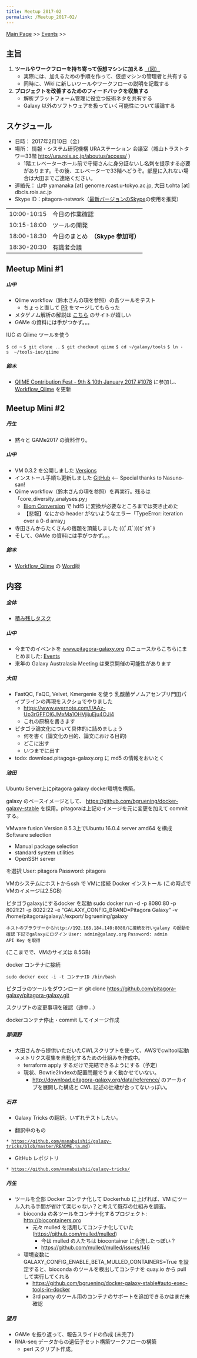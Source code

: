 ```yaml
---
title: Meetup 2017-02
permalink: /Meetup_2017-02/
---
```


[Main Page](/Main_Page "wikilink") &gt;&gt; [Events](/Events "wikilink") &gt;&gt;

主旨
----

1.  **ツールやワークフローを持ち寄って仮想マシンに加える** [（図）](http://www.pitagora-galaxy.org/_/rsrc/1416890873801/about/about_overview.png)
    -   実際には、加えるための手順を作って、仮想マシンの管理者と共有する
    -   同時に、Wiki に新しいツールやワークフローの説明を記載する
2.  **プロジェクトを改善するためのフィードバックを収集する**
    -   解析プラットフォーム管理に役立つ技術ネタを共有する
    -   Galaxy 以外のソフトウェアを扱っていく可能性について議論する

スケジュール
------------

-   日時： 2017年2月10日（金）
-   場所： 情報・システム研究機構 URAステーション 会議室（城山トラストタワー33階 <http://ura.rois.ac.jp/aboutus/access/> ）
    -   1階エレベーターホール前で守衛さんに身分証ないし名刺を提示する必要があります。その後、エレベーターで33階へどうぞ。部屋に入れない場合は大田までご連絡ください。
-   連絡先： 山中 yamanaka \[at\] genome.rcast.u-tokyo.ac.jp, 大田 t.ohta \[at\] dbcls.rois.ac.jp
-   Skype ID：pitagora-network（[最新バージョンのSkype](http://www.skype.com/ja/)の使用を推奨）

|             |                                    |
|-------------|------------------------------------|
| 10:00-10:15 | 今日の作業確認                     |
| 10:15-18:00 | ツールの開発                       |
| 18:00-18:30 | 今日のまとめ　**（Skype 参加可）** |
| 18:30-20:30 | 有識者会議                         |

Meetup Mini \#1
---------------

##### 山中

-   Qiime workflow（鈴木さんの項を参照）の各ツールをテスト
    -   ちょっと直して [PR](https://github.com/galaxyproject/tools-iuc/pull/1105) をマージしてもらった
-   メタゲノム解析の解説は [こちら](http://crusade1096.web.fc2.com/katei.html#6) のサイトが嬉しい
-   GAMe の資料には手がつかず。。。

IUC の Qiime ツールを使う

`$ cd ~`
`$ git clone ..`
`$ git checkout qiime`
`$ cd ~/galaxy/tools`
`$ ln -s  ~/tools-iuc/qiime`

##### 鈴木

-   [QIIME Contribution Fest - 9th & 10th January 2017 \#1078](https://github.com/galaxyproject/tools-iuc/issues/1078) に参加し、 [Workflow_Qiime](/Workflow_Qiime "wikilink") を更新

Meetup Mini \#2
---------------

##### 丹生

-   黙々と GAMe2017 の資料作り。

##### 山中

-   VM 0.3.2 を公開しました [Versions](/Versions "wikilink")
-   インストール手順も更新しました [GitHub](https://github.com/pitagora-galaxy/install-0.3.2) &lt;-- Special thanks to Nasuno-san!
-   Qiime workflow（鈴木さんの項を参照）を再実行。残るは「core_diversity_analyses.py」
    -   [Biom Conversion](http://biom-format.org/documentation/biom_conversion.html) で hdf5 に変換が必要なところまでは突き止めた
    -   【悲報】なにかの header がないようなエラー「TypeError: iteration over a 0-d array」
-   寺田さんからたくさんの宿題を頂戴しました (((ﾟДﾟ)))ｶﾞﾀｶﾞﾀ
-   そして、GAMe の資料には手がつかず。。。

##### 鈴木

-   [Workflow_Qiime](/Workflow_Qiime "wikilink") の [Word](https://docs.google.com/document/d/1MfDtfGMN_qtQjJPqtJ_0OLV52F5-MQWdGlJOSM-4DSM/edit?usp=sharing)版

内容
----

##### 全体

-   [積み残しタスク](/積み残しタスク "wikilink")

##### 山中

-   今までのイベントを www.pitagora-galaxy.org のニュースからこちらにまとめました: [Events](/Events "wikilink")
-   来年の Galaxy Australasia Meeting は東京開催の可能性があります

##### 大田

-   FastQC, FaQC, Velvet, Kmergenie を使う 乳酸菌ゲノムアセンブリ門田パイプラインの再現をスクショでやりました
    -   <https://www.evernote.com/l/AAz-Up3rGFFOl6JMxMa1OHVjijuEju4OJi4>
    -   これの原稿を書きます
-   ピタゴラ論文化について具体的に詰めましょう
    -   何を書く (論文化の目的、論文における目的)
    -   どこに出す
    -   いつまでに出す
-   todo: download.pitagoga-galaxy.org に md5 の情報をおいとく

##### 池田

Ubuntu Server上にpitagora galaxy docker環境を構築。

galaxy のベースイメージとして、 <https://github.com/bgruening/docker-galaxy-stable> を採用。pitagoraは上記のイメージを元に変更を加えて commit する。

VMware fusion Version 8.5.3上でUbuntu 16.0.4 server amd64 を構成 Software selection

-   Manual package selection
-   standard system utilities
-   OpenSSH server

を選択 User: pitagora Password: pitagora

VMのシステムにホストからssh で VMに接続 Docker インストール (この時点でVMのイメージは2.5GB)

ピタゴラgalaxyにするdocker を起動 sudo docker run -d -p 8080:80 -p 8021:21 -p 8022:22 -e “GALAXY_CONFIG_BRAND=Pitagora Galaxy” -v /home/pitagora/galaxy/:/export/ bgruening/galaxy

`ホストのブラウザーからhttp://192.168.184.140:8080/に接続を行いgalaxy の起動を確認`
`下記でgalaxyにログイン`
`User: admin@galaxy.org`
`Password: admin`
`API Key を取得`

(ここまでで、VMのサイズは 8.5GB)

docker コンテナに接続

`sudo docker exec -i -t コンテナID /bin/bash`

ピタゴラのツールをダウンロード git clone <https://github.com/pitagora-galaxy/pitagora-galaxy.git>

スクリプトの変更事項を確認（途中...）

dockerコンテナ停止・commit してイメージ作成

##### 那須野

-   大田さんから提供いただいたCWLスクリプトを使って、AWSでcwltool起動→メトリクス収集を自動化するための仕組みを作成中。
    -   terraform apply するだけで完結できるようにする（予定）
    -   現状、Bowtie2Indexの配置問題でうまく動かせていない。
        -   <http://download.pitagora-galaxy.org/data/reference/> のアーカイブを展開した構成と CWL 記述の辻褄が合ってないっぽい。

##### 石井

-   Galaxy Tricks の翻訳。いずれテストしたい。

<!-- -->

-   翻訳中のもの

`* `[`https://github.com/manabuishii/galaxy-tricks/blob/master/README.ja.md`](https://github.com/manabuishii/galaxy-tricks/blob/master/README.ja.md)`)`

-   GitHub レポジトリ

`* `[`https://github.com/manabuishii/galaxy-tricks/`](https://github.com/manabuishii/galaxy-tricks/)

##### 丹生

-   ツールを全部 Docker コンテナ化して Dockerhub に上げれば、VM にツール入れる手間が省けて楽じゃない？と考えて既存の仕組みを調査。
    -   bioconda の各ツールをコンテナ化するプロジェクト: <http://biocontainers.pro>
        -   元々 mulled を活用してコンテナ化していた (https://github.com/mulled/mulled)
            -   今は mulled の人たちは biocontainer に合流したっぽい？
            -   <https://github.com/mulled/mulled/issues/146>
    -   環境変数に GALAXY_CONFIG_ENABLE_BETA_MULLED_CONTAINERS=True を設定すると、bioconda のツールを検出してコンテナを quay.io から pull して実行してくれる
        -   <https://github.com/bgruening/docker-galaxy-stable#auto-exec-tools-in-docker>
        -   3rd party のツール用のコンテナのサポートを追加できるかはまだ未確認

##### 望月

-   GAMe を振り返って、報告スライドの作成 (未完了)
-   RNA-seq データからの遺伝子セット構築ワークフローの構築
    -   perl スクリプト作成。
